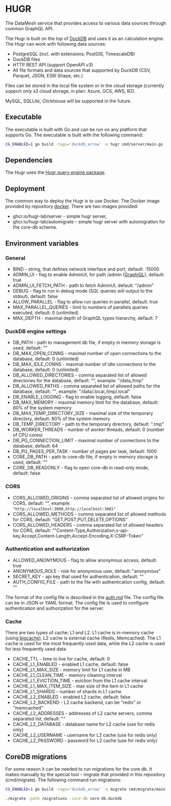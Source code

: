 # HUGR

The DataMesh service that provides access to various data sources through common GraphQL API.

The Hugr is built on the top of [DuckDB](https://duckdb.org) and uses it as an calculation engine. The Hugr can work with following data sources:

- PostgreSQL (incl. with extensions: PostGIS, TimescaleDB)
- DuckDB files
- HTTP REST API (support OpenAPI v3)
- All file formats and data sources that supported by DuckDB (CSV, Parquet, JSON, ESRI Shape, etc.)

Files can be stored in the local file system or in the cloud storage (currently support only s3 cloud storage, in plan: Azure, GCS, AWS, R2).

MySQL, SQLLite, Clickhouse will be supported in the future.

## Executable

The executable is built with Go and can be run on any platform that supports Go. The executable is built with the following command:

```bash
CG_ENABLED=1 go build -tags='duckdb_arrow' -o hugr cmd/server/main.go
```

## Dependencies

The Hugr uses the [Hugr query engine package](https://github.com/hugr-lab/query-engine).

## Deployment

The common way to deploy the Hugr is to use Docker. The Docker image provided by repository [docker](https://hub.docker.com/r/hugr-lab/docker). There are two images provided:

- ghcr.io/hugr-lab/server - simple hugr server,
- ghcr.io/hugr-lab/automigrate - simple hugr server with automigration for the core-db schema.

## Environment variables

### General

- BIND - string, that defines network interface and port, default: :15000
- ADMIN_UI - flag to enable AdminUI, for path /admin ([GraphiQL](https://github.com/graphql/graphiql)), default: true
- ADMIN_UI_FETCH_PATH - path to fetch AdminUI, default: "/admin"
- DEBUG - flag to run in debug mode (SQL queries will output to the stdout), default: false
- ALLOW_PARALLEL - flag to allow run queries in parallel, default: true
- MAX_PARALLEL_QUERIES - limit to numbers of parallels queries executed, default: 0 (unlimited)
- MAX_DEPTH - maximal depth of GraphQL types hierarchy, default: 7

### DuckDB engine settings

- DB_PATH - path to management db file, if empty in memory storage is used, default: ""
- DB_MAX_OPEN_CONNS - maximal number of open connections to the database, default: 0 (unlimited)
- DB_MAX_IDLE_CONNS - maximal number of idle connections to the database, default: 0 (unlimited)
- DB_ALLOWED_DIRECTORIES - comma separated list of allowed directories for the database, default: "", example: "/data,/tmp"
- DB_ALLOWED_PATHS - comma separated list of allowed paths for the database, default: "", example: "/data/.local,/tmp/.local"
- DB_ENABLE_LOGGING - flag to enable logging, default: false
- DB_MAX_MEMORY - maximal memory limit for the database, default: 80% of the system memory
- DB_MAX_TEMP_DIRECTORY_SIZE - maximal size of the temporary directory, default: 80% of the system memory
- DB_TEMP_DIRECTORY - path to the temporary directory, default: ".tmp"
- DB_WORKER_THREADS - number of worker threads, default: 0 (number of CPU cores)
- DB_PG_CONNECTION_LIMIT - maximal number of connections to the database, default: 64
- DB_PG_PAGES_PER_TASK - number of pages per task, default: 1000
- CORE_DB_PATH - path to core-db file, if empty in memory storage is used, default: ""
- CORE_DB_READONLY - flag to open core-db in read-only mode, default: false

### CORS

- CORS_ALLOWED_ORIGINS - comma separated list of allowed origins for CORS, default: "", example: ```"http://localhost:3000,http://localhost:3001"```
- CORS_ALLOWED_METHODS - comma separated list of allowed methods for CORS, default: "GET,POST,PUT,DELETE,OPTIONS"
- CORS_ALLOWED_HEADERS - comma separated list of allowed headers for CORS, default: ""Content-Type,Authorization,x-api-key,Accept,Content-Length,Accept-Encoding,X-CSRF-Token"

### Authentication and authorization

- ALLOWED_ANONYMOUS - flag to allow anonymous access, default: true
- ANONYMOUS_ROLE - role for anonymous user, default: "anonymous"
- SECRET_KEY - api key that used for authentication, default: ""
- AUTH_CONFIG_FILE - path to the file with authentication config, default: ""

The format of the config file is described in the [auth.md](auth.md) file. The config file can be in JSON or YAML format. The config file is used to configure authentication and authorization for the server.

### Cache

There are two types of cache: L1 and L2. L1 cache is in-memory cache (using [bigcache](https://github.com/allegro/bigcache)), L2 cache is external cache (Redis, Memcached). The L1 cache is used for the most frequently used data, while the L2 cache is used for less frequently used data.

- CACHE_TTL - time to live for cache, default: 0
- CACHE_L1_ENABLED - enabled L1 cache, default: false
- CACHE_L1_MAX_SIZE - memory limit for L1 cache in MB
- CACHE_L1_CLEAN_TIME - memory cleaning interval
- CACHE_L1_EVICTION_TIME - eviction from the L1 cache interval
- CACHE_L1_MAX_ITEM_SIZE - max size of the item in L1 cache
- CACHE_L1_SHARDS - number of shards in L1 cache
- CACHE_L2_ENABLED - enabled L2 cache, default: false
- CACHE_L2_BACKEND - L2 cache backend, can be "redis" or "memcached"
- CACHE_L2_ADDRESSES - addresses of L2 cache servers, comma separated list, default: ""
- CACHE_L2_DATABASE - database name for L2 cache (use for redis only)
- CACHE_L2_USERNAME - username for L2 cache (use for redis only)
- CACHE_L2_PASSWORD - password for L2 cache (use for redis only)

## CoreDB migrations

For some reason it can be needed to run migrations for the core db. It makes manually by the special tool - migrate that provided in this repository (cmd/migrate). The following command run migrations:

```bash
CG_ENABLED=1 go build -tags='duckdb_arrow' -o migrate cmd/migrate/main.go

./migrate -path /migrations -core-db core-db.duckdb
```
